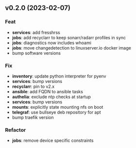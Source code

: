 ## v0.2.0 (2023-02-07)

### Feat

- **services**: add fresshrss
- **jobs**: add recyclarr to keep sonarr/radarr profiles in sync
- **jobs**: diagnostics now includes whoami
- **jobs**: move changedetection to linuxserver.io docker image
- bump software versions

### Fix

- **inventory**: update python interpreter for pyenv
- **services**: bump versions
- **recyclarr**: pin to v2.x
- **ansible**: add FQDN to ansible tasks
- **authelia**: exclude ntp checks at startup
- **services**: bump versions
- **mounts**: explicitly state mounting nfs on boot
- **telegraf**: use bullseye deb repository for apt
- bump traefik version

### Refactor

- **jobs**: remove device specific constraints
